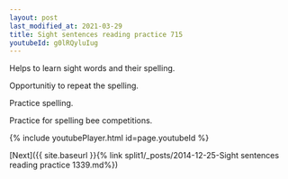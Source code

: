 ```yaml
---
layout: post
last_modified_at: 2021-03-29
title: Sight sentences reading practice 715
youtubeId: g0lRQyluIug
---
```

 
 
Helps to learn sight words and their spelling.

Opportunitiy to repeat the spelling. 

Practice spelling. 
 
Practice for spelling bee competitions. 
 
{% include youtubePlayer.html id=page.youtubeId %}
 
 

[Next]({{ site.baseurl }}{% link  split1/_posts/2014-12-25-Sight sentences reading practice 1339.md%})
 
